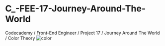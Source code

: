 # C_-FEE-17-Journey-Around-The-World
Codecademy / Front-End Engineer / Project 17 / Journey Around The World / Color Theory
![color](https://user-images.githubusercontent.com/104124293/191401353-e79c095c-af94-435d-8a9d-d046358f459f.gif)
